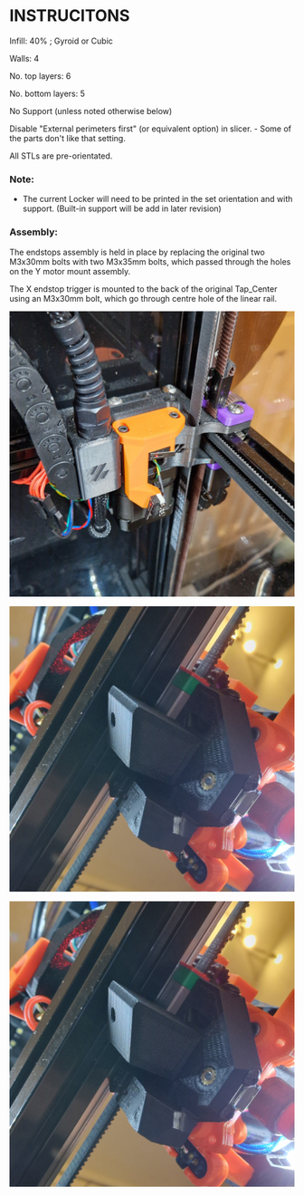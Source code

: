 # INSTRUCITONS

Infill: 40% ; Gyroid or Cubic

Walls: 4

No. top layers: 6

No. bottom layers: 5

No Support (unless noted otherwise below)

Disable "External perimeters first" (or equivalent option) in slicer. - Some of the parts don't like that setting.

All STLs are pre-orientated.

### Note:

- The current Locker will need to be printed in the set orientation and with support. (Built-in support will be add in later revision)

### Assembly:

The endstops assembly is held in place by replacing the original two M3x30mm bolts with two M3x35mm bolts, which passed through the holes on the Y motor mount assembly. 

The X endstop trigger is mounted to the back of the original Tap_Center using an M3x30mm bolt, which go through centre hole of the linear rail. 

![20240218_221143.jpg](/images/20240218_221143.jpg)

![20240218_221143.jpg](/images/20240218_222328.jpg)

![20240218_221143.jpg](/images/20240218_222328.jpg)
